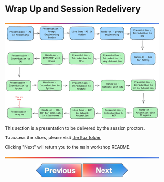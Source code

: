 # Wrap Up and Session Redelivery

![line](../../images/banner.png)
![line](./images/20.png)

This section is a presentation to be delivered by the session proctors.

To access the slides, please visit [the Box folder](https://cisco.app.box.com/folder/340062289300?s=hmrhjoshhzez3vlzdisvk0s9frn0lh5c)

Clicking "Next" will return you to the main workshop README.

![line](../../images/banner.png)
<p align="center">
<a href="../13-hands-on-mcp-and-cml/1.md"><img src="../../images/previous.png" width="150px"></a>
<a href="../../README.md"><img src="../../images/next.png" width="150px"></a>
</p>
